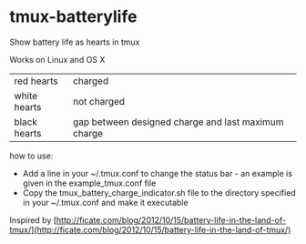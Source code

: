 tmux-batterylife
================

Show battery life as hearts in tmux

Works on Linux and OS X

<table border="0">
	<tr>
		<td>red hearts</td><td>charged</td>
	</tr>
	<tr>
		<td>white hearts</td><td>not charged</td>
	<tr>
		<td>black hearts</td><td>gap between designed charge and last maximum charge</td>
	</tr>
</table>

how to use:

* Add a line in your ~/.tmux.conf to change the status bar - an example is given in the example_tmux.conf file
* Copy the tmux_battery_charge_indicator.sh file to the directory specified in your ~/.tmux.conf and make it executable

Inspired by [http://ficate.com/blog/2012/10/15/battery-life-in-the-land-of-tmux/](http://ficate.com/blog/2012/10/15/battery-life-in-the-land-of-tmux/)
